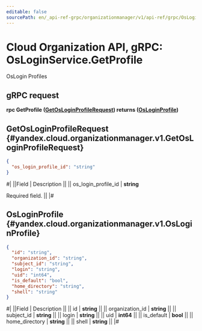 ```yaml
---
editable: false
sourcePath: en/_api-ref-grpc/organizationmanager/v1/api-ref/grpc/OsLogin/getProfile.md
---
```


# Cloud Organization API, gRPC: OsLoginService.GetProfile

OsLogin Profiles

## gRPC request

**rpc GetProfile ([GetOsLoginProfileRequest](#yandex.cloud.organizationmanager.v1.GetOsLoginProfileRequest)) returns ([OsLoginProfile](#yandex.cloud.organizationmanager.v1.OsLoginProfile))**

## GetOsLoginProfileRequest {#yandex.cloud.organizationmanager.v1.GetOsLoginProfileRequest}

```json
{
  "os_login_profile_id": "string"
}
```

#|
||Field | Description ||
|| os_login_profile_id | **string**

Required field.  ||
|#

## OsLoginProfile {#yandex.cloud.organizationmanager.v1.OsLoginProfile}

```json
{
  "id": "string",
  "organization_id": "string",
  "subject_id": "string",
  "login": "string",
  "uid": "int64",
  "is_default": "bool",
  "home_directory": "string",
  "shell": "string"
}
```

#|
||Field | Description ||
|| id | **string** ||
|| organization_id | **string** ||
|| subject_id | **string** ||
|| login | **string** ||
|| uid | **int64** ||
|| is_default | **bool** ||
|| home_directory | **string** ||
|| shell | **string** ||
|#